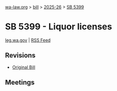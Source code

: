 [wa-law.org](/) > [bill](/bill/) > [2025-26](/bill/2025-26/) > [SB 5399](/bill/2025-26/sb/5399/)

# SB 5399 - Liquor licenses
[leg.wa.gov](https://app.leg.wa.gov/billsummary?BillNumber=5399&Year=2025&Initiative=false) | [RSS Feed](./rss.xml)

## Revisions
* [Original Bill](1/)

## Meetings